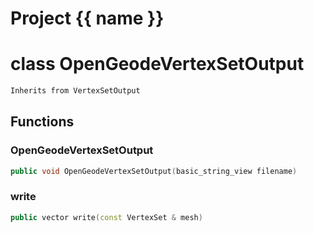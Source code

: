 <script setup>
import {useRoute} from 'vitepress'
const {path} = useRoute()
const tokens = path.split('/')
const words = tokens[2].split('-');
for (let i = 0; i < words.length; i++) {
    words[i] = words[i].charAt(0).toUpperCase() + words[i].slice(1);
    words[i] = words[i].replace('geode', 'Geode')
}
const name = words.join('-');
</script>
# Project {{ name }}

# class OpenGeodeVertexSetOutput


```cpp
Inherits from VertexSetOutput
```



## Functions

### OpenGeodeVertexSetOutput

```cpp
public void OpenGeodeVertexSetOutput(basic_string_view filename)
```


### write

```cpp
public vector write(const VertexSet & mesh)
```




